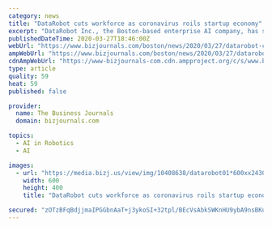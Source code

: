 ```yaml
---
category: news
title: "DataRobot cuts workforce as coronavirus roils startup economy"
excerpt: "DataRobot Inc., the Boston-based enterprise AI company, has significantly reduced its workforce amid economic uncertainty ... BostInno reported on Friday alone that smart water dispenser developer Bevi, corporate catering startup Alchemista and car-sharing company Zipcar had made significant cuts to their workforce. Within the last week ..."
publishedDateTime: 2020-03-27T18:46:00Z
webUrl: "https://www.bizjournals.com/boston/news/2020/03/27/datarobot-cuts-workforce-as-coronavirus-roils.html"
ampWebUrl: "https://www.bizjournals.com/boston/news/2020/03/27/datarobot-cuts-workforce-as-coronavirus-roils.amp.html"
cdnAmpWebUrl: "https://www-bizjournals-com.cdn.ampproject.org/c/s/www.bizjournals.com/boston/news/2020/03/27/datarobot-cuts-workforce-as-coronavirus-roils.amp.html"
type: article
quality: 59
heat: 59
published: false

provider:
  name: The Business Journals
  domain: bizjournals.com

topics:
  - AI in Robotics
  - AI

images:
  - url: "https://media.bizj.us/view/img/10408638/datarobot01*600xx2430-1620-0-0.jpg"
    width: 600
    height: 400
    title: "DataRobot cuts workforce as coronavirus roils startup economy"

secured: "zOTzBFqBdjjmaIPGGbnAaT+j3ykoSI+32tpl/BEcVsAbkSWKnHU9ybA9nsBKulQ9dmXi3CVZDpWwZvSUwYgeTOpb0cMgGl6lJ3AAk0QPsk/yig8G5qNvJOXvlYbv8UXRDHRCWZewGVN4ddirXwvcyRmAMOYQeS+m5I1kEwZgsRHLTwpsQes1QjqIXc6mPWKQTMoOYiOzewvI6wrBq9Yxe0w4wUq5IUlC/vLtXTafqkfs1SI0eYCby2cu0GBXaPYfnfeiYP9CVAbA/54VudAeOdcNK54YTS+Be7FSTmnzm37RsPbG4QZi/DkDsF3eY2gmrZH02T91+Lzw7IQUZgRqE9g0g+DwgUe/99cdHEFCqXcxk4hdyovwiXU5yXDr7fSi3jy9WOCyN7KbAucan+sU2dMVAMuSzveh/7+iX5YzEjH8o2tSgSn/wnqJBdKhM53xkjTQK2Q1tO+PV3+MB2TD9GaD4bM2+HsA6ZcBUqz2aiU=;IbY+2Q2cC+QVIgCO3DDYRw=="
---
```


